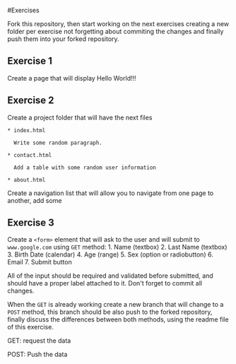#Exercises

Fork this repository, then start working on the next exercises creating a new folder per exercise not forgetting
about commiting the changes and finally push them into your forked repository.


## Exercise 1
  
  Create a page that will display Hello World!!!
  
## Exercise 2
  
  Create a project folder that will have the next files
    
    * index.html

      Write some random paragraph.

    * contact.html
      
      Add a table with some random user information
      
    * about.html
    
  Create a navigation list that will allow you to navigate from one page to another, add some
    
## Exercise 3

  Create a `<form>` element that will ask to the user and will submit to `www.google.com` using `GET` method:
    1. Name (textbox)
    2. Last Name (textbox)
    3. Birth Date (calendar) 
    4. Age (range)
    5. Sex (option or radiobutton)
    6. Email
    7. Submit button
    
  All of the input should be required and validated before submitted, and should have a proper label attached to it.
  Don't forget to commit all changes. 
  
  When the `GET` is already working create a new branch that will change to a `POST` method, this branch should be also
  push to the forked repository, finally discuss the differences between both methods, using the readme file of this
  exercise.
  
  <p> GET: request the data</p>
  <p> POST: Push the data</p>

